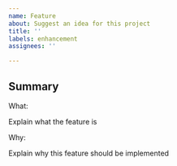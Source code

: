 ```yaml
---
name: Feature
about: Suggest an idea for this project
title: ''
labels: enhancement
assignees: ''

---
```


## Summary

What:

Explain what the feature is

Why:

Explain why this feature should be implemented
